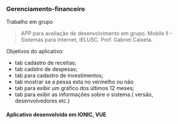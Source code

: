 ### Gerenciamento-financeiro
Trabalho em grupo
> APP para avaliação de desenvolvimento em grupo. Mobile II - Sistemas para Internet, IELUSC. Prof. Gabriel Caixeta.

Objetivos do aplicativo:

- tab cadastro de receitas;
- tab cadstro de despesas;
- tab para cadastro de investimentos;
- tab mostrar se a pessa esta no vermelho ou não
- tab para  exibir um gráfico dos últimos 12 meses;
- tab para exibir as informações sobre o sistema.(  versão, desenvolvedores etc.) 

#### Aplicativo desenvolvido em IONIC, VUE
